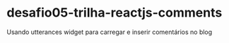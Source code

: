 # desafio05-trilha-reactjs-comments
Usando utterances widget para carregar e inserir comentários no blog
